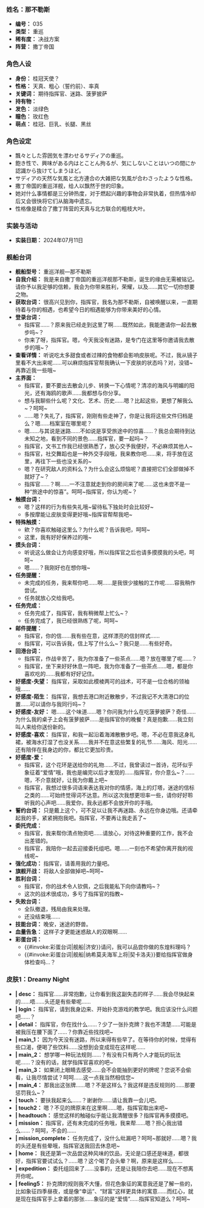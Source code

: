 ### 姓名：那不勒斯
* **编号：** 035
* **类型：** 重巡
* **稀有度：** 决战方案
* **阵营：** 撒丁帝国


### 角色人设
* **身份：** 桂冠天使？
* **性格：** 天真、粗心（誓约前）、率真
* **关键词：** 期待指挥官、迷路、菠萝披萨
* **持有物：** 
* **发色：** 淡绿色
* **瞳色：** 玫红色
* **萌点：** 桂冠、巨乳、长腿、黑丝


### 角色设定
* 飄々とした雰囲気を漂わせるサディアの重巡。
* 飽き性で、興味がある内はとことん拘るが、気にしないことはいつの間にか認識から抜けてしまうほど。
* サディアの天然な気風と北方連合の大雑把な気風が合わさったような性格。
* 撒丁帝国的重巡洋舰，给人以飘然于世的印象。
* 她对什么事情都是三分钟热度，对于燃起兴趣的事物会非常执着，但热情冷却后又会很快将它们从脑海中遗忘。
* 性格像是糅合了撒丁阵营的天真与北方联合的粗枝大叶。


### 实装与活动
* **实装日期：** 2024年07月11日


### 舰船台词
* **舰船型号：** 重巡洋舰—那不勒斯
* **自我介绍：** 我是来自撒丁帝国的重巡洋舰那不勒斯，诞生的缘由无需被铭记。请你予以我足够的信赖，我会为你带来胜利，荣耀，以及……其它一切你想要之物。
* **获取台词：** 很高兴见到你，指挥官，我名为那不勒斯，自被唤醒以来，一直期待着与你的相遇，也希望今日的相遇能够为你带来美好的心情。
* **登录台词：**
  * 指挥官……？原来我已经走到这里了啊……既然如此，我能邀请你一起去散步吗~？
  * 你来了呀，指挥官。嗯，今天我没有迷路，是专门在这里等你邀请我去散步的哦~？
* **查看详情：** 听说吃太多甜食或者过辣的食物都会影响皮肤呢。不过，我从镜子里看不大出来呢……可以麻烦指挥官帮我确认一下皮肤的状态吗？对，没错~再靠近我一些哦~
* **主界面：**
  * 指挥官，要不要出去散会儿步、转换一下心情呢？清凉的海风与明媚的阳光，还有海鸥的歌声……我都想与你分享。
  * 想与我聊些什么呢？文化、艺术、历史……嗯？比起这些，更想了解我么~？呵呵~
  * ……嗯？失礼了，指挥官，刚刚有些走神了，你是让我将这些文件归档是么？嗯……档案室在哪里呢？
  * 嗯……与其说是迷路……不如说是享受旅途中的惊喜……？我总会期待到达未知之地，看到不同的景色……指挥官，要一起吗~？
  * 指挥官，文书工作我已经很熟悉了，放心交予我便好，不必麻烦其他人~
  * 指挥官，社交舞蹈也是一种外交手段哦，我来教你吧……来，将手放在这里，再往下一些也没关系的~
  * 嗯？在研究敌人的资料么？为什么会这么烦恼呢？直接把它们全部做掉不就好了~？
  * 指挥官……？啊……一不注意就走到你的房间来了呢……这也未尝不是一种“旅途中的惊喜”。呵呵~指挥官，你认为呢~？
* **触摸台词：**
  * 嗯？这样的行为有些失礼哦~留待私下独处时会比较好~
  * 多按摩能让皮肤变得更好哦~指挥官帮帮我吧~
* **特殊触摸：**
  * 欸？你喜欢触碰这里么？为什么呢？告诉我吧，呵呵~
  * 这里，我有好好保养过的哦~
* **摸头台词：**
  * 听说这么做会让方向感变好哦，所以指挥官之后也请多摸摸我的头吧，呵呵~
  * 嗯……？我刚好也在想你哦~
* **任务提醒：**
  * 未完成的任务，我来帮你吧……啊……是我很少接触的工作呢……容我稍作尝试。
  * 任务就放心交给我吧。
* **任务完成：**
  * 任务完成了，指挥官，我有稍微帮上忙么~？
  * 任务完成了，我已经很熟练了呢，呵呵~
* **邮件提醒：**
  * 指挥官，你的信……我有些在意，这样漂亮的信封样式……
  * 指挥官，可以告诉我，信上写了什么么~？我只是……有些好奇。
* **回港台词：**
  * 指挥官，作战辛苦了，我为你准备了一些茶点……嗯？放在哪里了呢……？
  * 指挥官，坐下来好好休息一阵吧，我为你准备了一些茶点……嗯，都是你喜欢吃的……我都有好好记住。
* **好感度-失望：** 指挥官，采取如此模棱两可的战术，可不是一位合格的领袖哦……
* **好感度-陌生：** 指挥官，我想去港口附近散散步，不过我记不大清港口的位置……可以请你与我同行吗~？
* **好感度-友好：** 嗯……这个味道……嗯？你问我为什么在吃菠萝披萨？奇怪……为什么我的桌子上会有菠萝披萨……是指挥官你的晚餐？真是抱歉……我立刻叫人来给你送份新的。
* **好感度-喜欢：** 指挥官，和我一起沿着海滩散散步吧。嗯，不必在意我这身礼裙，被海水打湿了也没关系……我并不在意这些繁复的礼节……海风、阳光……还有陪伴在我身边的你，都比它更加珍贵。
* **好感度-爱：**
  * 指挥官，这个花环是送给你的礼物……不过，我曾读过一首诗，花环似乎象征着“爱情”哦，我也是编完以后才发现的……指挥官，你介意么~？……嗯，不介意就好，让我为你戴上吧~
  * 指挥官，我想过很多词语来表达我对你的情感，海上的灯塔，迷途的信标之类的……可始终觉得词不达意。所以这次我想更坦率一些，请你好好聆听我的心声吧……我爱你，我永远都不会放开你的手哦。
* **誓约台词：** 只是戴上这个，可不足以让我不再迷路、永远在你身边哦。还请牵起我的手，紧紧拥抱我吧。指挥官，不要再让我走丢了~
* **委托完成：**
  * 指挥官，我来帮你清点物资吧……请放心，对待这种重要的工作，我不会出差错的。
  * 指挥官，我陪你一起去迎接委托组吧。嗯……一刻也不希望你离开我的视线呢~
* **强化成功：** 指挥官，请善用我的力量吧。
* **旗舰开战：** 将敌人全部做掉吧~呵呵~
* **胜利台词：**
  * 指挥官，你的战术令人钦佩，之后我能私下向你请教吗~？
  * 这次的战术很成功，多亏了指挥官的指教~
* **失败台词：**
  * 全队撤退，残局由我来处理。
  * 还没结束哦……
* **技能台词：** 晚安，迷途的野兽。
* **血量告急：** 这样子才更能迷惑敌人的双眼啊……
* **彩蛋台词：**
  * {{#invoke:彩蛋台词|舰船|济安}}请问，我可以品尝你做的东煌料理吗？
  * {{#invoke:彩蛋台词|舰船|纳希莫夫海军上将|契卡洛夫}}要给指挥官做身体检查吗…？


### 皮肤1：Dreamy Night
* **| desc：** 指挥官……非常抱歉，让你看到我这副失态的样子……我会尽快起来的……唔……头还是有些晕呢……
* **| login：** 指挥官，请到我身边来、开始扑克游戏的教学吧。我应该没什么问题吧……？
* **| detail：** 指挥官，你在找什么……？少了一张扑克牌？我也不清楚……可能是被我压在腰下面了……？你靠近些找找吧~
* **| main_1：** 因为今天没有迷路，所以来得有些早了。在等待你的时候，觉得有些口渴，便喝了些饮料……没想到会变成现在这样呢……
* **| main_2：** 想学哪一种玩法规则……？有没有只有两个人才能玩的玩法呢……？没有的话，就学指挥官喜欢的吧~
* **| main_3：** 如果闭上眼睛去感受……会不会能抽到更好的牌呢？您说不会偷看，让我尽情尝试？呵呵……这一点我当然相信您~
* **| main_4：** 那我出这张牌……嗯？不是这样么？我这样是违反规则的……那要惩罚我么~？
* **| touch：** 要扶我起来么……？谢谢你……请让我靠一会儿吧。
* **| touch2：** 嗯？不见的牌原来在这里啊……嗯，指挥官取出来吧~
* **| headtouch：** 感觉这样的触碰似乎能让我清醒很多？指挥官再多摸摸吧。
* **| mission：** 指挥官，还有未完成的任务哦，我来帮……嗯？担心我出错么……？呵呵，不会的……
* **| mission_complete：** 任务完成了，没什么纰漏吧？呵呵~那就好……嗯？我的头还是有些晕哦，指挥官送我回去休息吧~
* **| home：** 我还是第一次品尝这种风味的饮品，无论是口感还是味道，都很好，指挥官要试试么？……嗯？这个喝了会头晕？啊，原来是这样么……
* **| expedition：** 委托组回来了……没事的，还是让我陪你去吧……现在不想离开你呢。
* **| feeling5：** 扑克牌的规则我不大懂，但花色象征的寓意我还是了解一些的，比如象征四季昼夜，或是像“幸运”、“财富”这样更具体的寓意……而红心，就是现在指挥官手上拿着的那张……象征的是“爱情”……指挥官知道么？呵呵~
